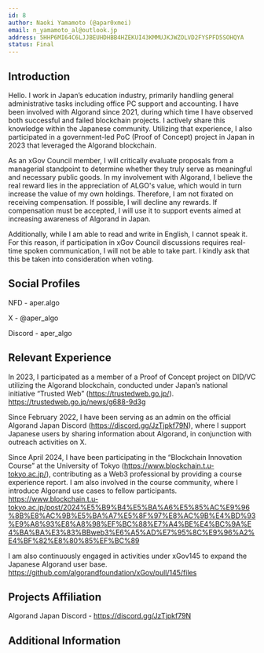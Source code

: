 ```yaml
---
id: 8
author: Naoki Yamamoto (@apar0xmei)
email: n_yamamoto_al@outlook.jp
address: 5HHP6MI64C6LJJBEUHDHBB4HZEKUI43KMMUJKJWZOLVD2FYSPFD5SOHQYA
status: Final
---
```


## Introduction

Hello. I work in Japan’s education industry, primarily handling general administrative tasks including office PC support and accounting. I have been involved with Algorand since 2021, during which time I have observed both successful and failed blockchain projects. I actively share this knowledge within the Japanese community. Utilizing that experience, I also participated in a government-led PoC (Proof of Concept) project in Japan in 2023 that leveraged the Algorand blockchain.

As an xGov Council member, I will critically evaluate proposals from a managerial standpoint to determine whether they truly serve as meaningful and necessary public goods. In my involvement with Algorand, I believe the real reward lies in the appreciation of ALGO's value, which would in turn increase the value of my own holdings. Therefore, I am not fixated on receiving compensation. If possible, I will decline any rewards. If compensation must be accepted, I will use it to support events aimed at increasing awareness of Algorand in Japan.

Additionally, while I am able to read and write in English, I cannot speak it. For this reason, if participation in xGov Council discussions requires real-time spoken communication, I will not be able to take part. I kindly ask that this be taken into consideration when voting.


## Social Profiles

NFD - aper.algo

X - @aper_algo

Discord - aper_algo

## Relevant Experience

In 2023, I participated as a member of a Proof of Concept project on DID/VC utilizing the Algorand blockchain, conducted under Japan’s national initiative “Trusted Web” (https://trustedweb.go.jp/).
https://trustedweb.go.jp/news/g688-9d3g

Since February 2022, I have been serving as an admin on the official Algorand Japan Discord (https://discord.gg/JzTjpkf79N), where I support Japanese users by sharing information about Algorand, in conjunction with outreach activities on X.

Since April 2024, I have been participating in the “Blockchain Innovation Course” at the University of Tokyo (https://www.blockchain.t.u-tokyo.ac.jp/), contributing as a Web3 professional by providing a course experience report. I am also involved in the course community, where I introduce Algorand use cases to fellow participants.
https://www.blockchain.t.u-tokyo.ac.jp/post/2024%E5%B9%B4%E5%BA%A6%E5%85%AC%E9%96%8B%E8%AC%9B%E5%BA%A7%E5%8F%97%E8%AC%9B%E4%BD%93%E9%A8%93%E8%A8%98%EF%BC%88%E7%A4%BE%E4%BC%9A%E4%BA%BA%E3%83%BBweb3%E6%A5%AD%E7%95%8C%E9%96%A2%E4%BF%82%E8%80%85%EF%BC%89

I am also continuously engaged in activities under xGov145 to expand the Japanese Algorand user base.
https://github.com/algorandfoundation/xGov/pull/145/files

## Projects Affiliation

Algorand Japan Discord - https://discord.gg/JzTjpkf79N

## Additional Information
